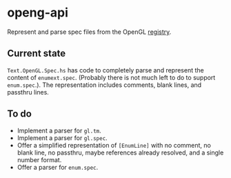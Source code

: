 # openg-api

Represent and parse spec files from the OpenGL [registry][].

[registry]: http://www.opengl.org/registry/#specfiles

## Current state

`Text.OpenGL.Spec.hs` has code to completely parse and represent the content of
`enumext.spec`. (Probably there is not much left to do to support `enum.spec`.).
The representation includes comments, blank lines, and passthru lines.

## To do

- Implement a parser for `gl.tm`.
- Implement a parser for `gl.spec`.
- Offer a simplified representation of `[EnumLine]` with no comment, no blank
  line, no passthru, maybe references already resolved, and a single number
  format.
- Offer a parser for `enum.spec`.
